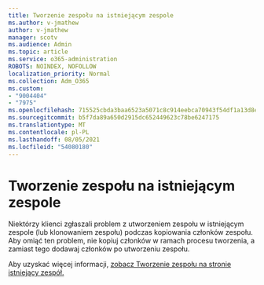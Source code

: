 ```yaml
---
title: Tworzenie zespołu na istniejącym zespole
ms.author: v-jmathew
author: v-jmathew
manager: scotv
ms.audience: Admin
ms.topic: article
ms.service: o365-administration
ROBOTS: NOINDEX, NOFOLLOW
localization_priority: Normal
ms.collection: Adm_O365
ms.custom:
- "9004404"
- "7975"
ms.openlocfilehash: 715525cbda3baa6523a5071c8c914eebca70943f54df1a13d8e77f5298d450e8
ms.sourcegitcommit: b5f7da89a650d2915dc652449623c78be6247175
ms.translationtype: MT
ms.contentlocale: pl-PL
ms.lasthandoff: 08/05/2021
ms.locfileid: "54080180"
---
```

# <a name="creating-a-team-from-an-existing-team"></a>Tworzenie zespołu na istniejącym zespole

Niektórzy klienci zgłaszali problem z utworzeniem zespołu w istniejącym zespole (lub klonowaniem zespołu) podczas kopiowania członków zespołu. Aby omiąć ten problem, nie kopiuj członków w ramach procesu tworzenia, a zamiast tego dodawaj członków po utworzeniu zespołu.

Aby uzyskać więcej informacji, [zobacz Tworzenie zespołu na stronie istniejący zespół.](https://support.microsoft.com/office/create-a-team-from-an-existing-team-f41a759b-3101-4af6-93bd-6aba0e5d7635)
